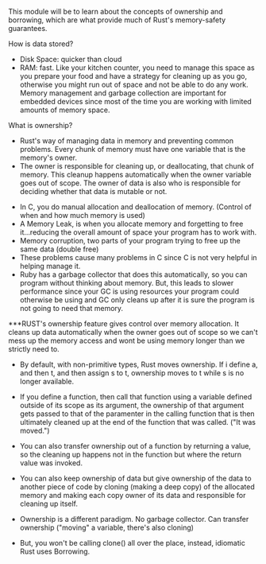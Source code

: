 This module will be to learn about the concepts of ownership and borrowing, which are what provide much of Rust's memory-safety guarantees.

How is data stored? 
- Disk Space: quicker than cloud
- RAM: fast. Like your kitchen counter, you need to manage this space as you prepare your food and have a strategy for cleaning up as you go, otherwise you might run out of space and not be able to do any work. Memory management and garbage collection are important for embedded devices since most of the time you are working with limited amounts of memory space.

What is ownership?
- Rust's way of managing data in memory and preventing common problems. Every chunk of memory must have one variable that is the memory's owner.
- The owner is responsible for cleaning up, or deallocating, that chunk of memory. This cleanup happens automatically when the owner variable goes out of scope. The owner of data is also who is responsible for deciding whether that data is mutable or not.

* In C, you do manual allocation and deallocation of memory. (Control of when and how much memory is used)
* A Memory Leak, is when you allocate memory and forgetting to free it...reducing the overall amount of space your program has to work with.
* Memory corruption, two parts of your program trying to free up the same data (double free)
* These problems cause many problems in C since C is not very helpful in helping manage it.
* Ruby has a garbage collector that does this automatically, so you can program without thinking about memory. But, this leads to slower performance since your GC is using resources your program could otherwise be using and GC only cleans up after it is sure the program is not going to need that memory.

***RUST's ownership feature gives control over memory allocation. It cleans up data automatically when the owner goes out of scope so we can't mess up the memory access and wont be using memory longer than we strictly need to.

- By default, with non-primitive types, Rust moves ownership. If i define a, and then t, and then assign s to t, ownership moves to t while s is no longer available.
- If you define a function, then call that function using a variable defined outside of its scope as its argument, the ownership of that argument gets passed to that of the paramenter in the calling function that is then ultimately cleaned up at the end of the function that was called. ("It was moved.")

- You can also transfer ownership out of a function by returning a value, so the cleaning up happens not in the function but where the return value was invoked.

- You can also keep ownership of data but give ownership of the data to another piece of code by cloning (making a deep copy) of the allocated memory and making each copy owner of its data and responsible for cleaning up itself.

- Ownership is a different paradigm. No garbage collector. Can transfer ownership ("moving" a variable, there's also cloning)

- But, you won't be calling clone() all over the place, instead, idiomatic Rust uses Borrowing.
